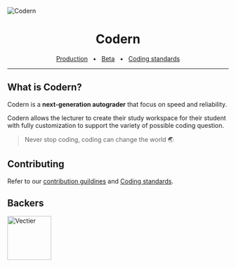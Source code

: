 ![Codern](https://i.imgur.com/eWR1Duq.png)

<div align="center">
  <h1>Codern</h1>

  <a href="https://codern.vectier.co">Production</a>
  <span>&nbsp;&nbsp;•&nbsp;&nbsp;</span>
  <a href="https://beta.codern.vectier.co">Beta</a>
  <span>&nbsp;&nbsp;•&nbsp;&nbsp;</span>
  <a href="#">Coding standards</a>

  <hr />
</div>

## What is Codern?

Codern is a **next-generation autograder** that focus on speed and reliability.

Codern allows the lecturer to create their study workspace for their student with fully customization to support the variety of possible coding question.

> Never stop coding, coding can change the world 🌏

## Contributing

Refer to our [contribution guildines]() and [Coding standards]().

## Backers

<a href="https://github.com/vectier">
  <img width="100" src="https://i.imgur.com/pYL8hFt.png" alt="Vectier" />
</a>
